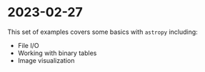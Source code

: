 # 2023-02-27

This set of examples covers some basics with `astropy` including:
- File I/O
- Working with binary tables
- Image visualization
